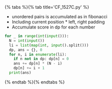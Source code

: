 {% tabs %}{% tab title='CF_1527C.py' %}

* unordered pairs is accumulated as in fibonacci
* Including current position * left, right padding
* Accumulate score in dp for each number

```py
for _ in range(int(input())):
  N = int(input())
  li = list(map(int, input().split()))
  dp, ans = {}, 0
  for n, i in enumerate(li):
    if n not in dp: dp[n] = 0
    ans += dp[n] * (N - i)
    dp[n] += i + 1
  print(ans)
```

{% endtab %}{% endtabs %}
